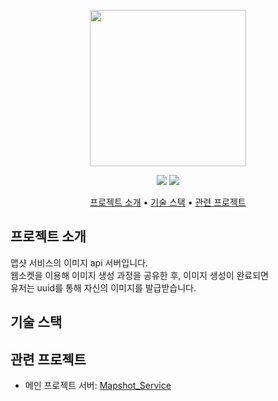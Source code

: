 <p align="center">
  <img src="https://user-images.githubusercontent.com/59993347/166405369-0d610a83-68d5-4d31-8215-6eba806fba06.png" height="250">
</p>
<p align="center">
<img src="https://img.shields.io/badge/Made%20with-SpringBoot-blue">
<img src="https://img.shields.io/badge/Service%20begun%20in-2021.02-brigntgreen">
</p>
<p align="center">
  <a href="#서비스-소개">프로젝트 소개</a> •
  <a href="#기술-스택">기술 스택</a> •
  <a href="#관련-프로젝트">관련 프로젝트</a>
</p>

## 프로젝트 소개
맵샷 서비스의 이미지 api 서버입니다.<br>
웹소켓을 이용해 이미지 생성 과정을 공유한 후, 이미지 생성이 완료되면 <br>
유저는 uuid를 통해 자신의 이미지를 발급받습니다.

## 기술 스택

## 관련 프로젝트
- 메인 프로젝트 서버: [Mapshot_Service](https://github.com/lcw3176/Mapshot_Service)
